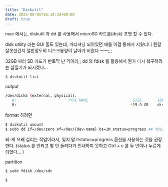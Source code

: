```yaml
---
title: "Diskutil"
date: 2023-08-05T16:14:33+09:00
draft: true
---
```


mac 에서는, diskutil 과 dd 를 사용해서 microSD 카드를(disk) 포멧 할 수 있다. 

disk utility 라는 GUI 툴도 있는데, 파티셔닝 되어있던 애를 이걸 통해서 지웠더니 뭔갈 잘못한건지 
절반정도의 디스크용량이 날아가 버렸다 ㅡㅡ;;;

32GB 짜리 SD 카드가 반토막 난 격이라;;
dd 와 fdisk 를 활용해서 뭔가 다시 복구하려는 삽질기가 되시겠다...


```bash
$ diskutil list
```

output

```bash
/dev/disk5 (external, physical):
   #:                       TYPE NAME                    SIZE       IDENTIFIER
   0:                                                   *15.9 GB    disk5
```

format 하려면

```bash
$ diskutil umount
$ sudo dd if=/dev/zero of=/dev/{dev-name} bs=1M status=progress ## this is really long term work
```

되-게 오래 걸리는 작업이라서, 잊지 말고status=progress 옵션을 사용하는 것을 권장 한다.
(status 를 안켜고 몇 번 돌리다가 인내하지 못하고 Ctrl + c 를 두 번이나 누르게 되었다... )

partition 

```bash
$ sudo fdisk /dev/sdc 

$ 
```

